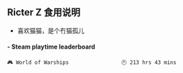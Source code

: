 ## Ricter Z 食用说明
- 喜欢猫猫，是个冇猫孤儿

<!-- steam-box start -->
#### - Steam playtime leaderboard
```text
🎮 World of Warships                 🕘 213 hrs 43 mins
```
<!-- Powered by https://github.com/YouEclipse/steam-box . -->
<!-- steam-box end -->
